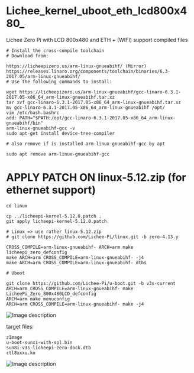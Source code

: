 # Lichee_kernel_uboot_eth_lcd800x480_
Lichee Zero Pi with LCD 800x480 and ETH + (WIFI) support compiled files



```shell
# Install the cross-compile toolchain
# Download from:

https://licheepizero.us/arm-linux-gnueabihf/ (Mirror)
https://releases.linaro.org/components/toolchain/binaries/6.3-2017.05/arm-linux-gnueabihf/
# Use the following commands to install:

wget https://licheepizero.us/arm-linux-gnueabihf/gcc-linaro-6.3.1-2017.05-x86_64_arm-linux-gnueabihf.tar.xz
tar xvf gcc-linaro-6.3.1-2017.05-x86_64_arm-linux-gnueabihf.tar.xz
mv gcc-linaro-6.3.1-2017.05-x86_64_arm-linux-gnueabihf /opt/
vim /etc/bash.bashrc
add: PATH="$PATH:/opt/gcc-linaro-6.3.1-2017.05-x86_64_arm-linux-gnueabihf/bin"
arm-linux-gnueabihf-gcc -v
sudo apt-get install device-tree-compiler
```

```shell
# also remove if is installed arm-linux-gnueabihf-gcc by apt

sudo apt remove arm-linux-gnueabihf-gcc
```

# APPLY PATCH ON linux-5.12.zip (for ethernet support)

```shell
cd linux

cp ../licheepi-kernel-5.12.0.patch .
git apply licheepi-kernel-5.12.0.patch
```

```shell
# Linux => use rather linux-5.12.zip
# git clone https://github.com/Lichee-Pi/linux.git -b zero-4.13.y

CROSS_COMPILE=arm-linux-gnueabihf- ARCH=arm make licheepi_zero_defconfig
make ARCH=arm CROSS_COMPILE=arm-linux-gnueabihf- -j4
make ARCH=arm CROSS_COMPILE=arm-linux-gnueabihf- dtbs
```

```shell
# Uboot

git clone https://github.com/Lichee-Pi/u-boot.git -b v3s-current
ARCH=arm CROSS_COMPILE=arm-linux-gnueabihf- make LicheePi_Zero_800x480LCD_defconfig
ARCH=arm make menuconfig   
ARCH=arm CROSS_COMPILE=arm-linux-gnueabihf- make -j4
```

![Image description](https://github.com/nathalis/Lichee_kernel_uboot_eth_lcd800x480_/blob/main/Uboot%20ethernet%20enable/68747470733a2f2f626f782e6b616e636c6f75642e636e2f61343731386236363966386239626433646161373530643361353039356532365f393732783538322e706e67.png)


target files: 

```shell
zImage
u-boot-sunxi-with-spl.bin
sun8i-v3s-licheepi-zero-dock.dtb
rtl8xxxu.ko
```


![Image description](https://github.com/nathalis/Lichee_kernel_uboot_eth_lcd800x480_/blob/main/2022-03-25%20at%2019-38-34.jpg)


